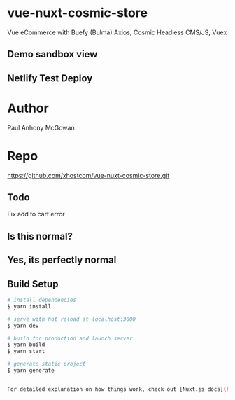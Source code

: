 # vue-nuxt-cosmic-store

 Vue eCommerce with Buefy (Bulma) Axios, Cosmic Headless CMS/JS, Vuex

## Demo sandbox view


## Netlify Test Deploy


# Author

Paul Anhony McGowan

# Repo

https://github.com/xhostcom/vue-nuxt-cosmic-store.git

## Todo

Fix add to cart error

## Is this normal?

## Yes, its perfectly normal

## Build Setup

```bash
# install dependencies
$ yarn install

# serve with hot reload at localhost:3000
$ yarn dev

# build for production and launch server
$ yarn build
$ yarn start

# generate static project
$ yarn generate


For detailed explanation on how things work, check out [Nuxt.js docs](https://nuxtjs.org).
